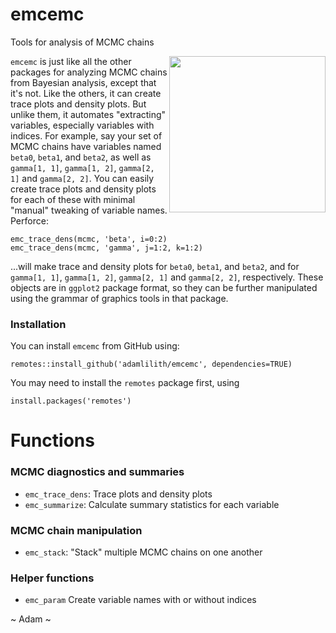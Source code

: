 # emcemc
 Tools for analysis of MCMC chains
 
<img align='right' src='emcemc.png' height='250'/>
 
`emcemc` is just like all the other packages for analyzing MCMC chains from Bayesian analysis, except that it's not.  Like the others, it can create trace plots and density plots.  But unlike them, it automates "extracting" variables, especially variables with indices.  For example, say your set of MCMC chains have variables named `beta0`, `beta1`, and `beta2`, as well as `gamma[1, 1]`, `gamma[1, 2]`, `gamma[2, 1]` and `gamma[2, 2]`. You can easily create trace plots and density plots for each of these with minimal "manual" tweaking of variable names. Perforce:
 
`emc_trace_dens(mcmc, 'beta', i=0:2)`  
`emc_trace_dens(mcmc, 'gamma', j=1:2, k=1:2)`  

...will make trace and density plots for `beta0`, `beta1`, and `beta2`, and for `gamma[1, 1]`, `gamma[1, 2]`, `gamma[2, 1]` and `gamma[2, 2]`, respectively. These objects are in `ggplot2` package format, so they can be further manipulated using the grammar of graphics tools in that package.

### Installation

You can install `emcemc` from GitHub using:
 
`remotes::install_github('adamlilith/emcemc', dependencies=TRUE)`  

You may need to install the `remotes` package first, using

`install.packages('remotes')`

# Functions

### MCMC diagnostics and summaries
* `emc_trace_dens`: Trace plots and density plots
* `emc_summarize`: Calculate summary statistics for each variable

### MCMC chain manipulation
* `emc_stack`: "Stack" multiple MCMC chains on one another

### Helper functions
* `emc_param` Create variable names with or without indices

~ Adam ~
